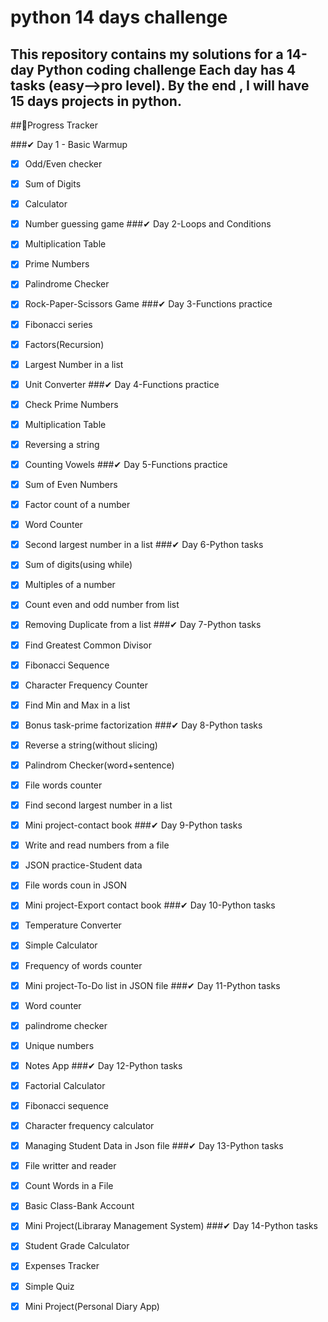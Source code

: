 # python 14 days challenge
This repository contains my solutions for a **14-day Python coding challenge** 
Each day has 4 tasks (easy-->pro level).
By the end , I will have **15 days projects** in python.
---
##📆Progress Tracker

###✔ Day 1 - Basic Warmup
-[X] Odd/Even checker
-[X] Sum of Digits
-[X] Calculator
-[X] Number guessing game
###✔ Day 2-Loops and Conditions
-[X] Multiplication Table
-[X] Prime Numbers
-[X] Palindrome Checker
-[X] Rock-Paper-Scissors Game
###✔ Day 3-Functions practice
-[X] Fibonacci series
-[X] Factors(Recursion)
-[X] Largest Number in a list
-[X] Unit Converter
###✔ Day 4-Functions practice
-[X] Check Prime Numbers
-[X] Multiplication Table
-[X] Reversing a string
-[X] Counting Vowels
###✔ Day 5-Functions practice
-[X] Sum of Even Numbers
-[X] Factor count of a number
-[X] Word Counter
-[X] Second largest number in a list
###✔ Day 6-Python tasks
-[X] Sum of digits(using while)
-[X] Multiples of a number
-[X] Count even and odd number from list
-[X] Removing Duplicate from  a list
###✔ Day 7-Python tasks
-[X] Find Greatest Common Divisor
-[X] Fibonacci Sequence
-[X] Character Frequency Counter
-[X] Find Min and Max in a list
-[X] Bonus task-prime factorization
###✔ Day 8-Python tasks
-[X] Reverse a string(without slicing)
-[X] Palindrom Checker(word+sentence)
-[X] File words counter
-[X] Find second largest number in a list
-[X] Mini project-contact book
###✔ Day 9-Python tasks
-[X] Write and read numbers from a file
-[X] JSON practice-Student data
-[X] File words coun in JSON
-[X] Mini project-Export contact book
###✔ Day 10-Python tasks
-[X] Temperature Converter
-[X] Simple Calculator
-[X] Frequency of words counter
-[X] Mini project-To-Do list in JSON file
###✔ Day 11-Python tasks
-[X] Word counter
-[X] palindrome checker
-[X] Unique numbers 
-[X] Notes App
###✔ Day 12-Python tasks
-[X] Factorial Calculator
-[X] Fibonacci sequence
-[X] Character frequency calculator
-[X] Managing Student Data in Json file
###✔ Day 13-Python tasks
-[X] File writter and reader
-[X] Count Words in a File
-[X] Basic Class-Bank Account
-[X] Mini Project(Libraray Management System)
###✔ Day 14-Python tasks
-[X] Student Grade Calculator
-[X] Expenses Tracker
-[X] Simple Quiz
-[X] Mini Project(Personal Diary App)






